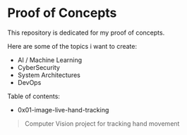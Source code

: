 # Proof of Concepts 

This repository is dedicated for my proof of concepts.

Here are some of the topics i want to create: 
- AI / Machine Learning 
- CyberSecurity 
- System Architectures
- DevOps 

Table of contents:

- 0x01-image-live-hand-tracking
> Computer Vision project for tracking hand movement
